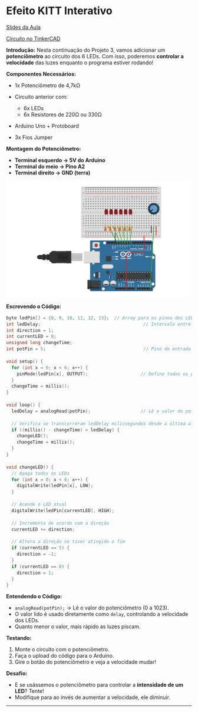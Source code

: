 # Efeito KITT Interativo

[Slides da Aula](https://www.figma.com/slides/hsfZFqE0QA1qYWpjMnw5tU/Pratica-07---ProjExt?node-id=27-188&t=9df5k6snX7RTEvjS-1)

[Circuito no TinkerCAD](https://www.tinkercad.com/things/g9wMHgrxYRx-efeitokittinterativo?sharecode=nMA6zubRS6m7Omtrd0Y4CcljWjp7mnKf2EqTykUyzC0)

**Introdução:**
Nesta continuação do Projeto 3, vamos adicionar um **potenciômetro** ao circuito dos 6 LEDs. Com isso, poderemos **controlar a velocidade** das luzes enquanto o programa estiver rodando!

**Componentes Necessários:**

* 1x Potenciômetro de 4,7kΩ
* Circuito anterior com:

  * 6x LEDs
  * 6x Resistores de 220Ω ou 330Ω
* Arduino Uno + Protoboard
* 3x Fios Jumper

**Montagem do Potenciômetro:**

* **Terminal esquerdo → 5V do Arduino**
* **Terminal do meio → Pino A2**
* **Terminal direito → GND (terra)**

![Circuito Efeito KITT Interativo](https://github.com/Progrobext/PROGROB-UESC/blob/main/Imagens/circuito07.png)

**Escrevendo o Código:**

```cpp
byte ledPin[] = {8, 9, 10, 11, 12, 13};  // Array para os pinos dos LEDs
int ledDelay;                                       // Intervalo entre as alterações
int direction = 1;
int currentLED = 0;
unsigned long changeTime;
int potPin = 5;                                     // Pino de entrada para o potenciômetro

void setup() {
  for (int x = 0; x < 6; x++) {
    pinMode(ledPin[x], OUTPUT);                    // Define todos os pinos como saída
  }
  changeTime = millis();
}

void loop() {
  ledDelay = analogRead(potPin);                   // Lê o valor do potenciômetro

  // Verifica se transcorreram ledDelay milissegundos desde a última alteração
  if ((millis() - changeTime) > ledDelay) {
    changeLED();
    changeTime = millis();
  }
}

void changeLED() {
  // Apaga todos os LEDs
  for (int x = 0; x < 6; x++) {
    digitalWrite(ledPin[x], LOW);
  }

  // Acende o LED atual
  digitalWrite(ledPin[currentLED], HIGH);

  // Incrementa de acordo com a direção
  currentLED += direction;

  // Altera a direção se tiver atingido o fim
  if (currentLED == 5) {
    direction = -1;
  }
  if (currentLED == 0) {
    direction = 1;
  }
}
```

**Entendendo o Código:**

* `analogRead(potPin);` → Lê o valor do potenciômetro (0 a 1023).
* O valor lido é usado diretamente como `delay`, controlando a velocidade dos LEDs.
* Quanto menor o valor, mais rápido as luzes piscam.

**Testando:**

1. Monte o circuito com o potenciômetro.
2. Faça o upload do código para o Arduino.
3. Gire o botão do potenciômetro e veja a velocidade mudar!

**Desafio:**

* E se usássemos o potenciômetro para controlar a **intensidade de um LED**? Tente!
* Modifique para ao invés de aumentar a velocidade, ele diminuir.

---
